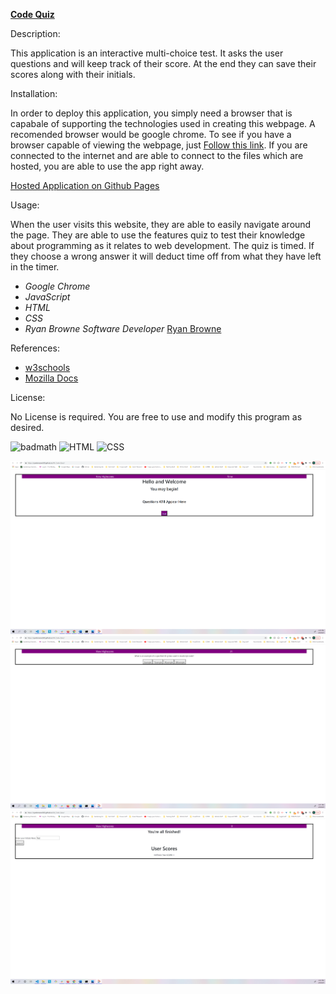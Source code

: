 [**Code Quiz**](https://github.com/ryanbrowne360/04_Code_Quiz)

Description:

This application is an interactive multi-choice test. It asks the user questions and will keep track of their score. At the end they can save their scores along with their initials.

Installation:

In order to deploy this application, you simply need a browser that is capabale of supporting the technologies used in creating this webpage. A recomended browser would be google chrome. To see if you have a browser capable of viewing the webpage, just [Follow this link](https://ryanbrowne360.github.io/04_Code_Quiz/). If you are connected to the internet and are able to connect to the files which are hosted, you are able to use the app right away.

[Hosted Application on Github Pages](https://ryanbrowne360.github.io/04_Code_Quiz/)

Usage:

When the user visits this website, they are able to easily navigate around the page. They are able to use the features quiz to test their knowledge about programming as it relates to web development. The quiz is timed. If they choose a wrong answer it will deduct time off from what they have left in the timer.

- *Google Chrome*
- *JavaScript*
- *HTML*
- *CSS*
- *Ryan Browne Software Developer* [Ryan Browne](https://github.com/ryanbrowne360/)

References:

- [w3schools](https://www.w3schools.com/)
- [Mozilla Docs](https://developer.mozilla.org/en-US/docs/Web/javascript)


License:

No License is required. You are free to use and modify this program as desired.

![badmath](https://img.shields.io/github/languages/top/nielsenjared/badmath)
![HTML](https://img.shields.io/badge/HTML-100%25-orange)
![CSS](https://img.shields.io/badge/CSS-100%25-yellowgreen)

![image](https://github.com/ryanbrowne360/04_Code_Quiz/blob/main/Screenshot1.png)
![image](https://github.com/ryanbrowne360/04_Code_Quiz/blob/main/Screenshot2.png)
![image](https://github.com/ryanbrowne360/04_Code_Quiz/blob/main/Screenshot3.png)
